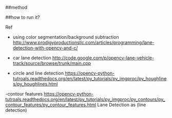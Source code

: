 
##method

##how to run it?


Ref
- using color segmentation/background subtraction
  http://www.prodigyproductionsllc.com/articles/programming/lane-detection-with-opencv-and-c/

- car lane detection
http://code.google.com/p/opencv-lane-vehicle-track/source/browse/trunk/main.cpp

- circle and line detection
https://opencv-python-tutroals.readthedocs.org/en/latest/py_tutorials/py_imgproc/py_houghlines/py_houghlines.html

-contour features
https://opencv-python-tutroals.readthedocs.org/en/latest/py_tutorials/py_imgproc/py_contours/py_contour_features/py_contour_features.html
Lane Detection as (line detection)
